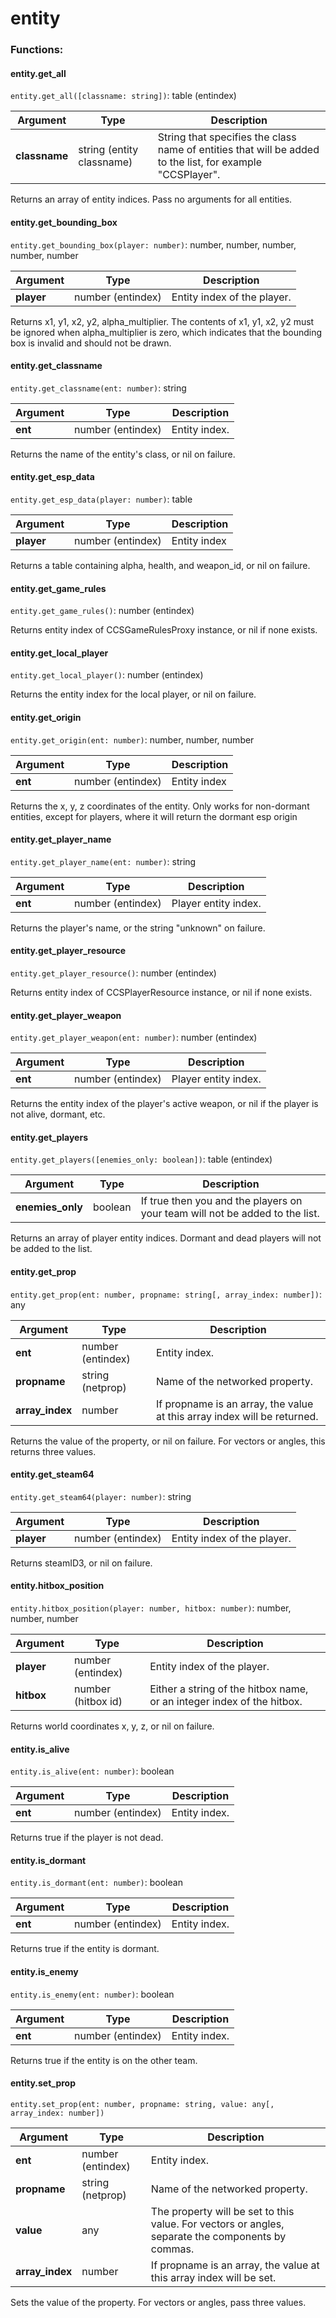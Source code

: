 # entity

### Functions:

#### entity.get\_all

`entity.get_all([classname: string])`: table (entindex)

| Argument      | Type                      | Description                                                                                               |
| ------------- | ------------------------- | --------------------------------------------------------------------------------------------------------- |
| **classname** | string (entity classname) | String that specifies the class name of entities that will be added to the list, for example "CCSPlayer". |

Returns an array of entity indices. Pass no arguments for all entities.

#### entity.get\_bounding\_box

`entity.get_bounding_box(player: number)`: number, number, number, number, number

| Argument   | Type              | Description                 |
| ---------- | ----------------- | --------------------------- |
| **player** | number (entindex) | Entity index of the player. |

Returns x1, y1, x2, y2, alpha\_multiplier. The contents of x1, y1, x2, y2 must be ignored when alpha\_multiplier is zero, which indicates that the bounding box is invalid and should not be drawn.

#### entity.get\_classname

`entity.get_classname(ent: number)`: string

| Argument | Type              | Description   |
| -------- | ----------------- | ------------- |
| **ent**  | number (entindex) | Entity index. |

Returns the name of the entity's class, or nil on failure.

#### entity.get\_esp\_data

`entity.get_esp_data(player: number)`: table

| Argument   | Type              | Description  |
| ---------- | ----------------- | ------------ |
| **player** | number (entindex) | Entity index |

Returns a table containing alpha, health, and weapon\_id, or nil on failure.

#### entity.get\_game\_rules

`entity.get_game_rules()`: number (entindex)

Returns entity index of CCSGameRulesProxy instance, or nil if none exists.

#### entity.get\_local\_player

`entity.get_local_player()`: number (entindex)

Returns the entity index for the local player, or nil on failure.

#### entity.get\_origin

`entity.get_origin(ent: number)`: number, number, number

| Argument | Type              | Description  |
| -------- | ----------------- | ------------ |
| **ent**  | number (entindex) | Entity index |

Returns the x, y, z coordinates of the entity. Only works for non-dormant entities, except for players, where it will return the dormant esp origin

#### entity.get\_player\_name

`entity.get_player_name(ent: number)`: string

| Argument | Type              | Description          |
| -------- | ----------------- | -------------------- |
| **ent**  | number (entindex) | Player entity index. |

Returns the player's name, or the string "unknown" on failure.

#### entity.get\_player\_resource

`entity.get_player_resource()`: number (entindex)

Returns entity index of CCSPlayerResource instance, or nil if none exists.

#### entity.get\_player\_weapon

`entity.get_player_weapon(ent: number)`: number (entindex)

| Argument | Type              | Description          |
| -------- | ----------------- | -------------------- |
| **ent**  | number (entindex) | Player entity index. |

Returns the entity index of the player's active weapon, or nil if the player is not alive, dormant, etc.

#### entity.get\_players

`entity.get_players([enemies_only: boolean])`: table (entindex)

| Argument          | Type    | Description                                                                  |
| ----------------- | ------- | ---------------------------------------------------------------------------- |
| **enemies\_only** | boolean | If true then you and the players on your team will not be added to the list. |

Returns an array of player entity indices. Dormant and dead players will not be added to the list.

#### entity.get\_prop

`entity.get_prop(ent: number, propname: string[, array_index: number])`: any

| Argument         | Type              | Description                                                              |
| ---------------- | ----------------- | ------------------------------------------------------------------------ |
| **ent**          | number (entindex) | Entity index.                                                            |
| **propname**     | string (netprop)  | Name of the networked property.                                          |
| **array\_index** | number            | If propname is an array, the value at this array index will be returned. |

Returns the value of the property, or nil on failure. For vectors or angles, this returns three values.

#### entity.get\_steam64

`entity.get_steam64(player: number)`: string

| Argument   | Type              | Description                 |
| ---------- | ----------------- | --------------------------- |
| **player** | number (entindex) | Entity index of the player. |

Returns steamID3, or nil on failure.

#### entity.hitbox\_position

`entity.hitbox_position(player: number, hitbox: number)`: number, number, number

| Argument   | Type               | Description                                                            |
| ---------- | ------------------ | ---------------------------------------------------------------------- |
| **player** | number (entindex)  | Entity index of the player.                                            |
| **hitbox** | number (hitbox id) | Either a string of the hitbox name, or an integer index of the hitbox. |

Returns world coordinates x, y, z, or nil on failure.

#### entity.is\_alive

`entity.is_alive(ent: number)`: boolean

| Argument | Type              | Description   |
| -------- | ----------------- | ------------- |
| **ent**  | number (entindex) | Entity index. |

Returns true if the player is not dead.

#### entity.is\_dormant

`entity.is_dormant(ent: number)`: boolean

| Argument | Type              | Description   |
| -------- | ----------------- | ------------- |
| **ent**  | number (entindex) | Entity index. |

Returns true if the entity is dormant.

#### entity.is\_enemy

`entity.is_enemy(ent: number)`: boolean

| Argument | Type              | Description   |
| -------- | ----------------- | ------------- |
| **ent**  | number (entindex) | Entity index. |

Returns true if the entity is on the other team.

#### entity.set\_prop

`entity.set_prop(ent: number, propname: string, value: any[, array_index: number])`

| Argument         | Type              | Description                                                                                       |
| ---------------- | ----------------- | ------------------------------------------------------------------------------------------------- |
| **ent**          | number (entindex) | Entity index.                                                                                     |
| **propname**     | string (netprop)  | Name of the networked property.                                                                   |
| **value**        | any               | The property will be set to this value. For vectors or angles, separate the components by commas. |
| **array\_index** | number            | If propname is an array, the value at this array index will be set.                               |

Sets the value of the property. For vectors or angles, pass three values.
